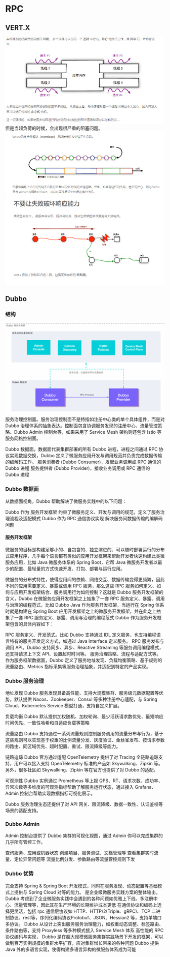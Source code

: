 
# RPC
## VERT.X
![img.png](img/img.png)
但是当超负荷的时候，会出现很严重的阻塞问题。
![img.png](img.png)
![img_1.png](img_1.png)
## Dubbo
### 结构
![img_2.png](img_2.png)
服务治理控制面。服务治理控制面不是特指如注册中心类的单个具体组件，而是对 Dubbo 治理体系的抽象表达。控制面包含协调服务发现的注册中心、流量管控策略、Dubbo Admin 控制台等，如果采用了 Service Mesh 架构则还包含 Istio 等服务网格控制面。

Dubbo 数据面。数据面代表集群部署的所有 Dubbo 进程，进程之间通过 RPC 协议实现数据交换，Dubbo 定义了微服务应用开发与调用规范并负责完成数据传输的编解码工作。
服务消费者 (Dubbo Consumer)，发起业务调用或 RPC 通信的 Dubbo 进程
服务提供者 (Dubbo Provider)，接收业务调用或 RPC 通信的 Dubbo 进程
### Dubbo 数据面
从数据面视角，Dubbo 帮助解决了微服务实践中的以下问题：

Dubbo 作为 服务开发框架 约束了微服务定义、开发与调用的规范，定义了服务治理流程及适配模式
Dubbo 作为 RPC 通信协议实现 解决服务间数据传输的编解码问题

#### 服务开发框架
微服务的目标是构建足够小的、自包含的、独立演进的、可以随时部署运行的分布式应用程序，几乎每个语言都有类似的应用开发框架来帮助开发者快速构建此类微服务应用，比如 Java 微服务体系的 Spring Boot，它帮 Java 微服务开发者以最少的配置、最轻量的方式快速开发、打包、部署与运行应用。

微服务的分布式特性，使得应用间的依赖、网络交互、数据传输变得更频繁，因此不同的应用需要定义、暴露或调用 RPC 服务，那么这些 RPC 服务如何定义、如何与应用开发框架结合、服务调用行为如何控制？这就是 Dubbo 服务开发框架的含义，Dubbo 在微服务应用开发框架之上抽象了一套 RPC 服务定义、暴露、调用与治理的编程范式，比如 Dubbo Java 作为服务开发框架，当运行在 Spring 体系时就是构建在 Spring Boot 应用开发框架之上的微服务开发框架，并在此之上抽象了一套 RPC 服务定义、暴露、调用与治理的编程范式
Dubbo 作为服务开发框架包含的具体内容如下：

RPC 服务定义、开发范式。比如 Dubbo 支持通过 IDL 定义服务，也支持编程语言特有的服务开发定义方式，如通过 Java Interface 定义服务。
RPC 服务发布与调用 API。Dubbo 支持同步、异步、Reactive Streaming 等服务调用编程模式，还支持请求上下文 API、设置超时时间等。
服务治理策略、流程与适配方式等。作为服务框架数据面，Dubbo 定义了服务地址发现、负载均衡策略、基于规则的流量路由、Metrics 指标采集等服务治理抽象，并适配到特定的产品实现。
### Dubbo 服务治理
地址发现
Dubbo 服务发现具备高性能、支持大规模集群、服务级元数据配置等优势，默认提供 Nacos、Zookeeper、Consul 等多种注册中心适配，与 Spring Cloud、Kubernetes Service 模型打通，支持自定义扩展。

负载均衡
Dubbo 默认提供加权随机、加权轮询、最少活跃请求数优先、最短响应时间优先、一致性哈希和自适应负载等策略

流量路由
Dubbo 支持通过一系列流量规则控制服务调用的流量分布与行为，基于这些规则可以实现基于权重的比例流量分发、灰度验证、金丝雀发布、按请求参数的路由、同区域优先、超时配置、重试、限流降级等能力。

链路追踪
Dubbo 官方通过适配 OpenTelemetry 提供了对 Tracing 全链路追踪支持，用户可以接入支持 OpenTelemetry 标准的产品如 Skywalking、Zipkin 等。另外，很多社区如 Skywalking、Zipkin 等在官方也提供了对 Dubbo 的适配。

可观测性
Dubbo 实例通过 Prometheus 等上报 QPS、RT、请求次数、成功率、异常次数等多维度的可观测指标帮助了解服务运行状态，通过接入 Grafana、Admin 控制台帮助实现数据指标可视化展示。

Dubbo 服务治理生态还提供了对 API 网关、限流降级、数据一致性、认证鉴权等场景的适配支持。

### Dubbo Admin
Admin 控制台提供了 Dubbo 集群的可视化视图，通过 Admin 你可以完成集群的几乎所有管控工作。

查询服务、应用或机器状态
创建项目、服务测试、文档管理等
查看集群实时流量、定位异常问题等
流量比例分发、参数路由等流量管控规则下发
### Dubbo 优势
完全支持 Spring & Spring Boot 开发模式，同时在服务发现、动态配置等基础模式上提供与 Spring Cloud 对等的能力。
是企业级微服务实践方案的整体输出，Dubbo 考虑到了企业微服务实践中会遇到的各种问题如优雅上下线、多注册中心、流量管理等，因此其在生产环境的长期维护成本更低
在通信协议和编码上选择更灵活，包括 rpc 通信层协议如 HTTP、HTTP/2(Triple、gRPC)、TCP 二进制协议、rest等，序列化编码协议Protobuf、JSON、Hessian2 等，支持单端口多协议。
Dubbo 从设计上突出服务服务治理能力，如权重动态调整、标签路由、条件路由等，支持 Proxyless 等多种模式接入 Service Mesh 体系
高性能的 RPC 协议编码与实现，
Dubbo 是在超大规模微服务集群实践场景下开发的框架，可以做到百万实例规模的集群水平扩容，应对集群增长带来的各种问题
Dubbo 提供 Java 外的多语言实现，使得构建多语言异构的微服务体系成为可能






